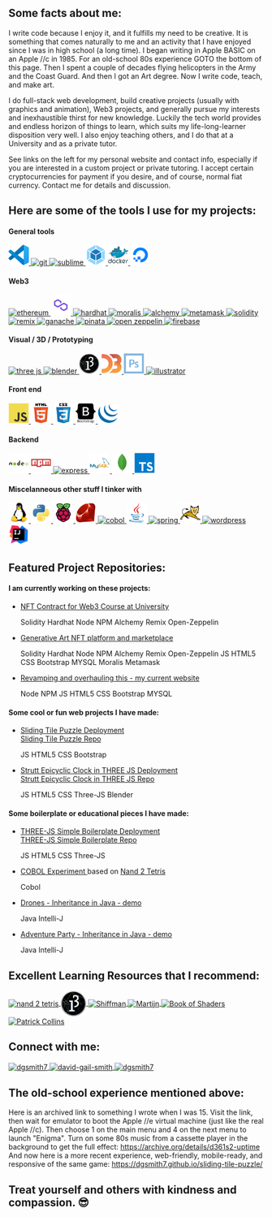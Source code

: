 <!--img style="z-index: -1; position: absolute; top: 0; left: 0" alt="Awesome GitHub Profile Readme" src="assets/face.gif"-->

## Some facts about me:

I write code because I enjoy it, and it fulfills my need to be creative. It is something that comes naturally to me and an activity that I have enjoyed since I was in high school (a long time). I began writing in Apple BASIC on an Apple //c in 1985. For an old-school 80s experience GOTO the bottom of this page. Then I spent a couple of decades flying helicopters in the Army and the Coast Guard. And then I got an Art degree. Now I write code, teach, and make art.

I do full-stack web development, build creative projects (usually with graphics and animation), Web3 projects, and generally pursue my interests and inexhaustible thirst for new knowledge. Luckily the tech world provides and endless horizon of things to learn, which suits my life-long-learner disposition very well. I also enjoy teaching others, and I do that at a University and as a private tutor.

See links on the left for my personal website and contact info, especially if you are interested in a custom project or private tutoring. I accept certain cryptocurrencies for payment if you desire, and of course, normal fiat currency. Contact me for details and discussion.

## Here are some of the tools I use for my projects:

#### General tools

<a href="https://code.visualstudio.com" target="_blank" rel="noreferrer" title="VS Code"> <img src="https://github.com/devicons/devicon/blob/master/icons/vscode/vscode-original.svg" alt="vs code" width="40" height="40"/> </a>
<a href="https://git-scm.com/" target="_blank" rel="noreferrer" title="Git"> <img src="https://www.vectorlogo.zone/logos/git-scm/git-scm-icon.svg" alt="git" width="40" height="40"/> </a>
<a href="https://www.sublimetext.com" target="_blank" rel="noreferrer" title="Sublime"> <img src="https://www.svgrepo.com/show/354408/sublimetext-icon.svg" alt="sublime" width="40" height="40"/> </a>
<a href="https://webpack.js.org" target="_blank" rel="noreferrer" title="Webpack"> <img src="https://github.com/devicons/devicon/blob/master/icons/webpack/webpack-original.svg" alt="webpack" width="40" height="40"/> </a>
<a href="https://www.docker.com/" target="_blank" rel="noreferrer" title="Docker"> <img src="https://raw.githubusercontent.com/devicons/devicon/master/icons/docker/docker-original-wordmark.svg" alt="docker" width="40" height="40"/> </a>
<a href="https://digitalocean.com" target="_blank" rel="noreferrer" title="Digital Ocean"> <img src="https://github.com/devicons/devicon/blob/master/icons/digitalocean/digitalocean-original.svg" alt="digital ocean" width="40" height="40"/> </a>

#### Web3

<a href="https://ethereum.org/en/" target="_blank" rel="noreferrer" title="Ethereum"> <img src="https://ethereum.org/static/4f10d2777b2d14759feb01c65b2765f7/69ce7/eth-glyph-colored.webp" alt="ethereum" width="40" height="40"/> </a>
<a href="https://polygon.technology" target="_blank" rel="noreferrer" title="Polygon"> <img src="https://github.com/devicons/devicon/blob/master/icons/polygon/polygon-original.svg" alt="polygon" width="40" height="40"/> </a>
<a href="https://harhat.org" target="_blank" rel="noreferrer" title="Hardhat"> <img src="https://seeklogo.com/images/H/hardhat-logo-888739EBB4-seeklogo.com.png" alt="hardhat" width="60" height="40"/> </a>
<a href="https://moralis.io" target="_blank" rel="noreferrer" title="Moralis"> <img src="https://res.cloudinary.com/crunchbase-production/image/upload/c_lpad,f_auto,q_auto:eco,dpr_1/xi2ibotrclcxf9njqrfm" alt="moralis" width="40" height="40"/> </a>
<a href="https://alchemy.com" target="_blank" rel="noreferrer" title="Alchemy"> <img src="https://asset.brandfetch.io/idUFOwOm15/idUfyTBC5e.png?updated=1689687857947" alt="alchemy" width="40" height="40"/> </a>
<a href="https://metamask.io" target="_blank" rel="noreferrer" title="Metamask"> <img src="https://upload.wikimedia.org/wikipedia/commons/3/36/MetaMask_Fox.svg" alt="metamask" width="40" height="40"/> </a>
<a href="https://soliditylang.org" target="_blank" rel="noreferrer" title="Solidity"> <img src="https://encrypted-tbn0.gstatic.com/images?q=tbn:ANd9GcQwEKqTxDFyI0s_kylUF73gFRXBqViXmDwZWg&usqp=CAU" alt="solidity" width="25" height="40"/> </a>
<a href="https://remix-project.org" target="_blank" rel="noreferrer" title="Remix"> <img src="https://remix-project.org/static/media/remi-icon.7b98f159e0a60d36c98bee595cfaba46.svg" alt="remix" width="40" height="40"/> </a>
<a href="https://trufflesuite.com/ganache/" target="_blank" rel="noreferrer" title="Ganache"> <img src="https://trufflesuite.com/assets/logo.png" alt="ganache" width="40" height="40"/> </a>
<a href="https://www.pinata.cloud" target="_blank" rel="noreferrer" title="Pinata"> <img src="https://www.svgrepo.com/show/286025/pinata.svg" alt="pinata" width="40" height="40"/> </a>
<a href="https://www.openzeppelin.com" target="_blank" rel="noreferrer" title="Open Zeppelin"> <img src="https://www.solodev.com/file/3d5e1296-e69b-11ec-b9ad-0eaef3759f5f/OpenZeppelin-Logo-Icon.png" alt="open zeppelin" width="40" height="40"/> </a>
<a href="https://chain.link" target="_blank" rel="noreferrer" title="Chainlink"> <img src="https://seeklogo.com/images/C/chainlink-link-logo-FB38A5933B-seeklogo.com.png" alt="firebase" width="40" height="40"/> </a>

#### Visual / 3D / Prototyping

<a href="https://threejs.org" target="_blank" rel="noreferrer" title="ThreeJS"><img src="https://global.discourse-cdn.com/standard17/uploads/threejs/original/2X/e/e4f86d2200d2d35c30f7b1494e96b9595ebc2751.png" alt="three js" width="40" height="40"> </a>
<a href="https://www.blender.org/" target="_blank" rel="noreferrer" title="Blender"> <img src="https://download.blender.org/branding/community/blender_community_badge_white.svg" alt="blender" width="40" height="40"/> </a>
<a href="https://processing.org" target="_blank" rel="noreferrer" title="Processing"><img src="https://github.com/devicons/devicon/blob/master/icons/processing/processing-original.svg" alt="processing" width="40" height="40"> </a>
<a href="https://d3js.org/" target="_blank" rel="noreferrer" title="D3JS"> <img src="https://raw.githubusercontent.com/devicons/devicon/master/icons/d3js/d3js-original.svg" alt="d3js" width="40" height="40"/> </a>
<a href="https://www.photoshop.com/en" target="_blank" rel="noreferrer" title="Photoshop"> <img src="https://raw.githubusercontent.com/devicons/devicon/master/icons/photoshop/photoshop-line.svg" alt="photoshop" width="40" height="40"/> </a>
<a href="https://www.adobe.com/in/products/illustrator.html" target="_blank" rel="noreferrer" title="Illustrator"> <img src="https://www.vectorlogo.zone/logos/adobe_illustrator/adobe_illustrator-icon.svg" alt="illustrator" width="40" height="40"/> </a>

#### Front end

<a href="https://developer.mozilla.org/en-US/docs/Web/JavaScript" target="_blank" rel="noreferrer" title="JavaScript"> <img src="https://raw.githubusercontent.com/devicons/devicon/master/icons/javascript/javascript-original.svg" alt="javascript" width="40" height="40"/> </a>
<a href="https://www.w3.org/html/" target="_blank" rel="noreferrer" title="HTML"> <img src="https://raw.githubusercontent.com/devicons/devicon/master/icons/html5/html5-original-wordmark.svg" alt="html5" width="40" height="40"/> </a>
<a href="https://www.w3schools.com/css/" target="_blank" rel="noreferrer" title="CSS"> <img src="https://raw.githubusercontent.com/devicons/devicon/master/icons/css3/css3-original-wordmark.svg" alt="css3" width="40" height="40"/> </a>
<a href="https://getbootstrap.com" target="_blank" rel="noreferrer" title="Bootstrap"> <img src="https://raw.githubusercontent.com/devicons/devicon/master/icons/bootstrap/bootstrap-plain-wordmark.svg" alt="bootstrap" width="40" height="40"/> </a>
<a href="https://jquery.com" target="_blank" rel="noreferrer" title="JQuery"><img src="https://github.com/devicons/devicon/blob/master/icons/jquery/jquery-original.svg" alt="jquery" width="40" height="40"> </a>

#### Backend

<a href="https://nodejs.org" target="_blank" rel="noreferrer" title="Node"> <img src="https://raw.githubusercontent.com/devicons/devicon/master/icons/nodejs/nodejs-original-wordmark.svg" alt="nodejs" width="40" height="40"/> </a>
<a href="https://www.npmjs.com" target="_blank" rel="noreferrer" title="NPM"> <img src="https://github.com/devicons/devicon/blob/master/icons/npm/npm-original-wordmark.svg" alt="npm" width="40" height="40"/> </a>
<a href="https://expressjs.com" target="_blank" rel="noreferrer" title="Express"> <img src="https://www.pngfind.com/pngs/m/136-1363736_express-js-icon-png-transparent-png.png" alt="express" width="50" height="40"/> </a>
<a href="https://www.mysql.com/" target="_blank" rel="noreferrer" title="MySQL"> <img src="https://raw.githubusercontent.com/devicons/devicon/master/icons/mysql/mysql-original-wordmark.svg" alt="mysql" width="40" height="40"/> </a>
<a href="https://www.mongodb.com/home" target="_blank" rel="noreferrer" title="Mongo DB"> <img src="https://github.com/devicons/devicon/blob/master/icons/mongodb/mongodb-original.svg" alt="mongo db" width="40" height="40"/> </a>
<a href="https://www.typescriptlang.org/" target="_blank" rel="noreferrer" title="TypeScript"> <img src="https://raw.githubusercontent.com/devicons/devicon/master/icons/typescript/typescript-original.svg" alt="typescript" width="40" height="40"/> </a>

#### Miscelanneous other stuff I tinker with

<a href="https://www.linux.org/" target="_blank" rel="noreferrer" title="Linux"> <img src="https://raw.githubusercontent.com/devicons/devicon/master/icons/linux/linux-original.svg" alt="linux" width="40" height="40"/> </a>
<a href="https://www.python.org" target="_blank" rel="noreferrer" title="Python"> <img src="https://raw.githubusercontent.com/devicons/devicon/master/icons/python/python-original.svg" alt="python" width="40" height="40"/> </a>
<a href="https://www.raspberrypi.org" target="_blank" rel="noreferrer" title="Raspberry Pi"> <img src="https://github.com/devicons/devicon/blob/master/icons/raspberrypi/raspberrypi-original.svg" alt="raspberry pi" width="40" height="40"/> </a>
<a href="https://www.ruby-lang.org/en/" target="_blank" rel="noreferrer" title="Ruby"> <img src="https://raw.githubusercontent.com/devicons/devicon/master/icons/ruby/ruby-original.svg" alt="ruby" width="40" height="40"/> </a>
<a href="https://www.ibm.com/docs/en/i/7.1?topic=languages-cobol" target="_blank" rel="noreferrer" title="Cobol"> <img src="https://logodix.com/logo/2100252.jpg" alt="cobol" width="60" height="40"/> </a>
<a href="https://www.java.com/en/" target="_blank" rel="noreferrer" title="Java"><img src="https://github.com/devicons/devicon/blob/master/icons/java/java-original.svg" alt="java" width="40" height="40"> </a>
<a href="https://spring.io/" target="_blank" rel="noreferrer" title="Spring"> <img src="https://www.vectorlogo.zone/logos/springio/springio-icon.svg" alt="spring" width="40" height="40"/> </a>
<a href="https://tomcat.apache.org" target="_blank" rel="noreferrer" title="Tomcat"> <img src="https://github.com/devicons/devicon/blob/master/icons/tomcat/tomcat-original.svg" alt="tomcat" width="40" height="40"/> </a>
<a href="https://maven.apache.org" target="_blank" rel="noreferrer" title="Maven"> <img src="https://encrypted-tbn0.gstatic.com/images?q=tbn:ANd9GcTSYUtSxcmnj-nxImUJNR8jWAufOhjc-BwUlr83yUYM_1iifqv3t0hUJR2VJ_HAnHvhxsU&usqp=CAU" alt="wordpress" width="40" height="40"/> </a>
<a href="https://intellij-support.jetbrains.com/hc/en-us" target="_blank" rel="noreferrer" title="IntelliJ"> <img src="https://github.com/devicons/devicon/blob/master/icons/intellij/intellij-original.svg" alt="intelli j" width="40" height="40"/> </a>

## Featured Project Repositories:

#### I am currently working on these projects:

<ul>
<li>
<a href="https://github.com/dgsmith7/NFT-Contract" target="_blank">NFT Contract for Web3 Course at University</a>
<p>Solidity Hardhat Node NPM Alchemy Remix Open-Zeppelin</p>
</li>
<li>
<a href="https://github.com/baconbitscollective" target="_blank">Generative Art NFT platform and marketplace</a>
<p>Solidity Hardhat Node NPM Alchemy Remix Open-Zeppelin JS HTML5 CSS Bootstrap MYSQL Moralis Metamask</p>
</li>
<li>
<a href="https://www.davidgailsmith.com" target="_blank">Revamping and overhauling this - my current website</a>
<p>Node NPM JS HTML5 CSS Bootstrap MYSQL</p>
</li>
</ul>

#### Some cool or fun web projects I have made:

<ul>
<li>
<a href="https://dgsmith7.github.io/sliding-tile-puzzle/" target="blank">Sliding Tile Puzzle Deployment</a>
</br>
<a href="https://github.com/dgsmith7/sliding-tile-puzzle" target="blank">Sliding Tile Puzzle Repo</a>
<p>JS HTML5 CSS Bootstrap</p>
</li>
<li>
<a href="https://dgsmith7.github.io/StruttClock/" target="blank">Strutt Epicyclic Clock in THREE JS Deployment</a>
</br>
<a href="https://github.com/dgsmith7/StruttClock" target="blank">Strutt Epicyclic Clock in THREE JS Repo</a>
<p>JS HTML5 CSS Three-JS Blender</p>
</li>
</ul>

#### Some boilerplate or educational pieces I have made:

<ul>
<li>
<a href="https://dgsmith7.github.io/threeJS-simpleBoilerplate/" target="blank">THREE-JS Simple Boilerplate Deployment</a>
</br>
<a href="https://github.com/dgsmith7/threeJS-simpleBoilerplate" target="blank">THREE-JS Simple Boilerplate Repo</a>
<p>JS HTML5 CSS Three-JS</p>
</li>
<li>
<a href="https://github.com/dgsmith7/LearningCobol" target="_blank">COBOL Experiment </a>based on <a href="https://www.nand2tetris.org">Nand 2 Tetris</a>
<p>Cobol</p>
</li>
<li>
<a href="https://github.com/dgsmith7/Concrete-Abstract-Interface-Demo" target="_blank">Drones - Inheritance in Java - demo</a>
<p>Java Intelli-J</p>
</li>
<li>
<a href="https://github.com/dgsmith7/AdventurePartyInheritanceDemo" target="_blank">Adventure Party - Inheritance in Java - demo</a>
<p>Java Intelli-J</p>
</li>
</ul>

## Excellent Learning Resources that I recommend:

<a href="https://www.nand2tetris.org" title="Nand2Tetris" target="blank"><img align="center" src="https://static.wixstatic.com/media/44046b_387f62dae530480dac9b1fa8f731bebf~mv2.png/v1/fill/w_415,h_144,al_c,q_85,usm_0.66_1.00_0.01,enc_auto/44046b_387f62dae530480dac9b1fa8f731bebf~mv2.png" alt="nand 2 tetris" height="50" width="180" /> </a>
<a href="https://processing.org" title="Processing" target="blank"><img align="center" src="https://github.com/devicons/devicon/blob/master/icons/processing/processing-original.svg" alt="Processing" height="50" width="50" /> </a>
<a href="https://shiffman.net/learning/" title="Daniel Shiffman" target="blank"><img align="center" src="https://avatars.githubusercontent.com/u/191758?v=4" alt="Shiffman" height="50" width="50" /> </a>
<a href="https://www.youtube.com/channel/UCcAlTqd9zID6aNX3TzwxJXg/feed" title="Shaders - Art of Code" target="blank"><img align="center" src="https://yt3.ggpht.com/ytc/AMLnZu-P5fkM6PJNLkqoy6U3y_J0sT9CVH0R_oZIP0Jo=s88-c-k-c0x00ffffff-no-rj" alt="Martijn" height="50" width="50" /> </a>
<a href="https://thebookofshaders.com" title="Book of Shaders" target="blank"><img align="center" src="https://thebookofshaders.com/thumb.png" alt="Book of Shaders" height="50" width="50" /> </a>
<a href="https://www.youtube.com/watch?v=gyMwXuJrbJQ" title="Patrick Collins" target="blank"><img align="center" src="https://yt3.ggpht.com/ytc/AMLnZu9UWrGceKWaqm8AF89vuxrEt8MO3E59qOoQ785Lew=s88-c-k-c0x00ffffff-no-rj" alt="Patrick Collins" height="50" width="50" /> </a>

## Connect with me:

<a href="https://twitter.com/dgsmith7" target="blank"><img align="center" src="https://raw.githubusercontent.com/rahuldkjain/github-profile-readme-generator/master/src/images/icons/Social/twitter.svg" alt="dgsmith7" height="30" width="40" /> </a>
<a href="https://linkedin.com/in/david-gail-smith" target="blank"><img align="center" src="https://raw.githubusercontent.com/rahuldkjain/github-profile-readme-generator/master/src/images/icons/Social/linked-in-alt.svg" alt="david-gail-smith" height="30" width="40" /> </a>
<a href="https://instagram.com/dgsmith7" target="blank"><img align="center" src="https://raw.githubusercontent.com/rahuldkjain/github-profile-readme-generator/master/src/images/icons/Social/instagram.svg" alt="dgsmith7" height="30" width="40" /> </a>

## The old-school experience mentioned above:

Here is an archived link to something I wrote when I was 15. Visit the link, then wait for emulator
to boot the Apple //e virtual machine (just like the real Apple //c). Then choose 1 on the main menu and 4 on the
next menu to launch "Enigma". Turn on some 80s music from a cassette player in the background to get the full effect:
https://archive.org/details/d361s2-uptime
And now here is a more recent experience, web-friendly, mobile-ready, and responsive of the same game:
https://dgsmith7.github.io/sliding-tile-puzzle/

## Treat yourself and others with kindness and compassion. 😎
